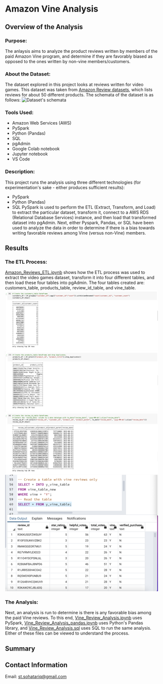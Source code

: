 # Amazon Vine Analysis
## Overview of the Analysis
### Purpose:
The anlaysis aims to analyze the product reviews written by members of the paid Amazon Vine program, and determine if they are favorably biased as opposed to the ones written by non-vine members/customers.

### About the Dataset:
The dataset explored in this project looks at reviews written for video games.
This dataset was taken from [Amazon Review datasets](https://s3.amazonaws.com/amazon-reviews-pds/tsv/index.txt), which lists reviews for about 50 different products.
The schemata of the dataset is as follows:
![Dataset's schemata]()

### Tools Used:
 - Amazon Web Services (AWS)
 - PySpark
 - Python (Pandas)
 - SQL
 - pgAdmin
 - Google Colab notebook
 - Jupyter notebook
 - VS Code

### Description:
This project runs the analysis using three different technologies (for experimentation's sake - either produces sufficient results):
 - PySpark
 - Python (Pandas)
 - SQL
PySpark is used to perform the ETL (Extract, Transform, and Load) to extract the particular dataset, transform it, connect to a AWS RDS (Relational Database Services) instance, and then load that transformed dataset into pgAdmin. 
Next, either Pyspark, Pandas, or SQL have been used to analyze the data in order to determine if there is a bias towards writing favorable reviews among Vine (versus non-Vine) members.

## Results
### The ETL Process:
[Amazon_Reviews_ETL.ipynb](https://github.com/SohaT7/Amazon_Vine_Analysis/blob/main/Amazon_Reviews_ETL.ipynb) shows how the ETL process was used to extract the video games dataset, transform it into four different tables, and then load these four tables into pgAdmin.
The four tables created are: customers_table, products_table, review_id_table, and vine_table.
![Customers Table](https://github.com/SohaT7/Amazon_Vine_Analysis/blob/main/Images/table_customers.png)
![Products Table](https://github.com/SohaT7/Amazon_Vine_Analysis/blob/main/Images/table_products.png)
![Review IDs Table](https://github.com/SohaT7/Amazon_Vine_Analysis/blob/main/Images/table_review_ids.png)
![Vine Table](https://github.com/SohaT7/Amazon_Vine_Analysis/blob/main/Images/table_vines.png)

### The Analysis:
Next, an analysis is run to determine is there is any favorable bias among the paid Vine reviews. To this end, [Vine_Review_Analysis.ipynb](https://github.com/SohaT7/Amazon_Vine_Analysis/blob/main/Vine_Review_Analysis.ipynb) uses PySpark,
[Vine_Review_Analysis_pandas.ipynb](https://github.com/SohaT7/Amazon_Vine_Analysis/blob/main/Vine_Review_Analysis_pandas.ipynb) uses Python's Pandas library, and [Vine_Review_Analysis.sql](https://github.com/SohaT7/Amazon_Vine_Analysis/blob/main/Vine_Review_Analysis.sql) uses SQL to run the same analysis. Either of these files can be viewed to understand the process.

## Summary

## Contact Information
Email: st.sohatariq@gmail.com
